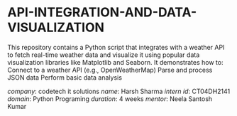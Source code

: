 # API-INTEGRATION-AND-DATA-VISUALIZATION
This repository contains a Python script that integrates with a weather API to fetch real-time weather data and visualize it using popular data visualization libraries like Matplotlib and Seaborn. It demonstrates how to:  Connect to a weather API (e.g., OpenWeatherMap)  Parse and process JSON data  Perform basic data analysis 


*company*: codetech it solutions
*name*: Harsh Sharma
*intern id*: CT04DH2141
*domain*: Python Programing
*duration*: 4 weeks
*mentor*: Neela Santosh Kumar
